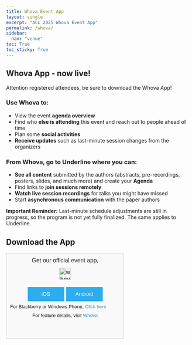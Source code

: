 ```yaml
---
title: Whova Event App
layout: single
excerpt: "ACL 2025 Whova Event App"
permalink: /whova/
sidebar:
  nav: "venue"
toc: True
toc_sticky: True
---
```


## Whova App - now live!

Attention registered attendees, be sure to download the Whova App!

### Use Whova to:
- View the event **agenda overview**
- Find who **else is attending** this event and reach out to people ahead of time
- Plan some **social activities**
- **Receive updates** such as last-minute session changes from the organizers

### From Whova, go to **Underline** where you can:
- **See all content** submitted by the authors (abstracts, pre-recordings, posters, slides, and much more) and create your **Agenda**
- Find links to **join sessions remotely**
- **Watch live session recordings** for talks you might have missed
- Start **asynchronous communication** with the paper authors

**Important Reminder:** Last-minute schedule adjustments are still in progress, so the program is not yet fully finalized. The same applies to Underline.

## Download the App

<div style="line-height:1.4em;background-color:#f9f9f9;border:1px solid #ccc;padding:10px;width:300px;font-family:Helvetica;height:212px" data-reactroot=""><div style="height:150px"><div style="text-align:center;font-size:16px"><span>Get our official<a href="https://whova.com/whova-event-app/" style="text-decoration:none;color:#333"> event </a>app,</span><div style="margin:10px 0px"><img style="height:32px" src="https://whova.com/xems/apis/get_whova_tracking_image/?event_id=acl_202507&amp;track_id=use_small_widget&amp;image_type=whova_logo" title="whova-logo"/></div></div><div style="margin-top:20px;clear:both;text-align:center;padding:0 0 5px 0"><a href="https://itunes.apple.com/app/apple-store/id716979741?pt=1944835&amp;ct=download_widget&amp;mt=8" target="_blank" rel="noreferrer" style="line-height:1.4em;font-size:14px;background-color:#2dacee;padding:10px;color:#fff;min-width:80px;display:inline-block;text-decoration:none;margin-right:5px">iOS</a><a href="https://play.google.com/store/apps/details?id=com.whova.event&amp;referrer=utm_source%3Ddownload_widget%26utm_medium%3Dwidget%26utm_content%3Dacl_202507" target="_blank" rel="noreferrer" style="line-height:1.4em;font-size:14px;background-color:#2dacee;padding:10px;color:#fff;min-width:80px;display:inline-block;text-decoration:none">Android</a></div><span style="font-size:13px">For Blackberry or Windows Phone,</span> <a target="_blank" rel="noreferrer" style="font-size:13px;text-decoration:none;color:#3c8dbc" href="https://whova.com/portal/webapp/ZIXGQjHybRwno06cT8iN/">Click here</a></div><div><div style="text-align:center;font-size:13px">For feature details, visit<!-- --> <a target="_blank" rel="noreferrer" style="text-decoration:none;color:#3c8dbc" href="https://whova.com/">Whova</a></div></div></div> 